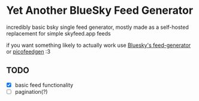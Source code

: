 # Yet Another BlueSky Feed Generator

incredibly basic bsky single feed generator, mostly made as a self-hosted
replacement for simple skyfeed.app feeds

if you want something likely to actually work use
[Bluesky's feed-generator](https://github.com/bluesky-social/feed-generator) or
[picofeedgen](https://github.com/DavidBuchanan314/picofeedgen) :3

## TODO

- [x] basic feed functionality
- [ ] pagination(?)
